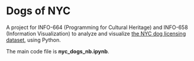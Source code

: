 ﻿# Dogs of NYC

A project for INFO-664 (Programming for Cultural Heritage) and INFO-658 (Information Visualization) to analyze and visualize [the NYC dog licensing dataset](https://data.cityofnewyork.us/Health/NYC-Dog-Licensing-Dataset/nu7n-tub), using Python.

The main code file is **nyc_dogs_nb.ipynb**.